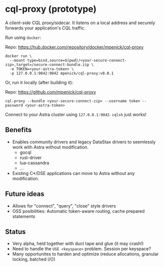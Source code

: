 # cql-proxy (prototype)

A *client-side*  CQL proxy/sidecar. It listens on a local address and securely forwards your application's CQL traffic.

Run using `docker`:

Repo: https://hub.docker.com/repository/docker/mpenick/cql-proxy

```
docker run \
  --mount type=bind,source=$(pwd)/<your-secure-connect-zip>,target=/secure-connect-bundle.zip \
  -e TOKEN=<your-astra-token> \
  -p 127.0.0.1:9042:9042 mpenick/cql-proxy:v0.0.1
```

Or, run it locally (after building it):

Repo: https://github.com/mpenick/cql-proxy

```
cql-proxy --bundle <your-secure-connect-zip> --username token --password <your-astra-token>
```

Connect to your Astra cluster using `127.0.0.1:9042`. `cqlsh` just works!

## Benefits

* Enables community drivers and legacy DataStax drivers to seemlessly work with Astra without modification.
  * gocql
  * rust-driver
  * lua-cassandra
  * ...
* Existing C*/DSE applications can move to Astra without any modification.

## Future ideas
  
* Allows for "connect", "query", "close" style drivers
* OSS posibilities: Automatic token-aware routing, cache prepared statements
  
## Status

* Very alpha, held together with duct tape and glue (it may crash!)
* Need to handle the `USE <keyspace>` problem. Session per keyspace?
* Many opportunites to harden and optimize (reduce allocations, granular locking, batched I/O)

